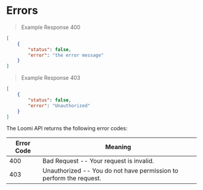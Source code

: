 # Errors

> Example Response 400

``` json
[
    {
        "status": false,
        "error": "the error message"
    }
]
```

> Example Response 403

``` json
[
    {
        "status": false,
        "error": "Unauthorized"
    }
]
```

The Loomi API returns the following error codes:

Error Code | Meaning
---------- | -------
400 | Bad Request -- Your request is invalid.
403 | Unauthorized -- You do not have permission to perform the request.
